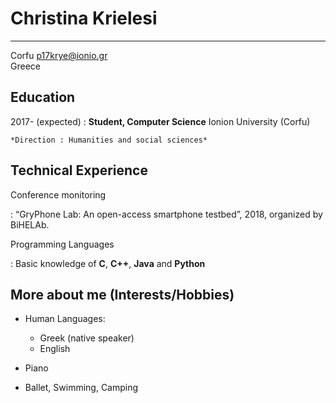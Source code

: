 Christina Krielesi
============

-------------------     
 Corfu                        p17krye@ionio.gr                   
Greece                           


Education
---------

2017- (expected)
:   **Student, Computer Science** Ionion University (Corfu)

    *Direction : Ηumanities and social sciences*


Technical Experience
--------------------

Conference monitoring 

:   “GryPhone Lab: An open-access smartphone testbed”, 2018, organized by BiHELAb.


Programming Languages

:   Basic knowledge of **C**, **C++**, **Java** and **Python** 

[ref]: https://github.com/githubuser/superlongprojectname

More about me (Interests/Hobbies)
----------------------------------------

* Human Languages:

     * Greek (native speaker)
     * English
     

* Piano

* Ballet, Swimming, Camping
